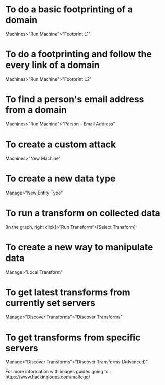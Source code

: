 # To do a basic footprinting of a domain
Machines>"Run Machine">"Footprint L1" 

# To do a footprinting and follow the every link of a domain
Machines>"Run Machine">"Footprint L2"

# To find a person's email address from a domain
Machines>"Run Machine">"Person - Email Address"

# To create a custom attack
Machines>"New Machine"

# To create a new data type
Manage>"New Entity Type"

# To run a transform on collected data
[In the graph, right click]>"Run Transform">[Select Transform]

# To create a new way to manipulate data
Manage>"Local Transform"

# To get latest transforms from currently set servers
Manage>"Discover Transforms">"Discover Transforms"

# To get transforms from specific servers
Manage>"Discover Transforms">"Discover Transforms (Advanced)"

For more information with images guides going to : https://www.hackingloops.com/maltego/
